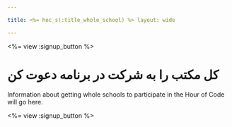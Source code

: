 ```yaml
---

title: <%= hoc_s(:title_whole_school) %> layout: wide

---
```


<%= view :signup_button %>

# كل مکتب را به شركت در برنامه دعوت كن

Information about getting whole schools to participate in the Hour of Code will go here.

<%= view :signup_button %>